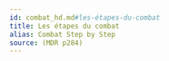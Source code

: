 ```yaml
---
id: combat_hd.md#les-étapes-du-combat
title: Les étapes du combat
alias: Combat Step by Step
source: (MDR p284)
---
```


